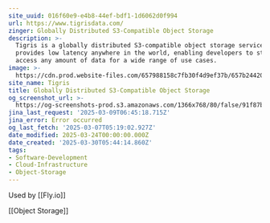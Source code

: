 ```yaml
---
site_uuid: 016f60e9-e4b8-44ef-bdf1-1d6062d0f994
url: https://www.tigrisdata.com/
zinger: Globally Distributed S3-Compatible Object Storage
description: >-
  Tigris is a globally distributed S3-compatible object storage service that
  provides low latency anywhere in the world, enabling developers to store and
  access any amount of data for a wide range of use cases.
image: >-
  https://cdn.prod.website-files.com/657988158c7fb30f4d9ef37b/657b24420e7ec0b495b6f4c0_shared-image.jpg
site_name: Tigris
title: Globally Distributed S3-Compatible Object Storage
og_screenshot_url: >-
  https://og-screenshots-prod.s3.amazonaws.com/1366x768/80/false/91f87b653ae63af53c94bd3b779f5a131d60ca9c9287ab0c78ca2279f3296f0b.jpeg
jina_last_request: '2025-03-09T06:45:18.715Z'
jina_error: Error occurred
og_last_fetch: '2025-03-07T05:19:02.927Z'
date_modified: 2025-03-24T00:00:00.000Z
date_created: '2025-03-30T05:44:14.860Z'
tags:
- Software-Development
- Cloud-Infrastructure
- Object-Storage
---
```










Used by [[Fly.io]]

[[Object Storage]]

